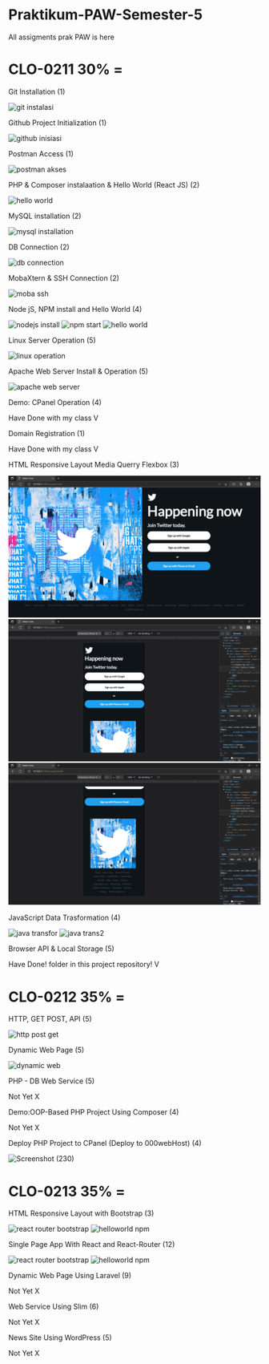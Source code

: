 # Praktikum-PAW-Semester-5
All assigments prak PAW is here

# CLO-0211 30% =

Git Installation (1)

![git instalasi](https://user-images.githubusercontent.com/86870047/209456930-faab1ae6-6d27-4ba3-9d09-efd3af9d3eb3.jpg)

Github Project Initialization (1)

![github inisiasi](https://user-images.githubusercontent.com/86870047/209456938-5a3215aa-28b0-4d79-8ec1-6cf609235b84.jpg)

Postman Access (1)

![postman akses](https://user-images.githubusercontent.com/86870047/209456952-5628073f-676e-4d9c-a8af-24963da029f4.jpg)

PHP & Composer instalaation & Hello World (React JS) (2)

![hello world](https://user-images.githubusercontent.com/86870047/209456966-5b250c54-e7b4-48f1-b690-f7b2976ed4ce.jpg)

MySQL installation (2)

![mysql installation](https://user-images.githubusercontent.com/86870047/209456973-6ec45556-5dc7-4bba-ba5d-e6abb2bc63a9.jpg)

DB Connection (2)

![db connection](https://user-images.githubusercontent.com/86870047/209456978-b02af4a2-3a87-465a-a2b3-2d6de06c89dc.jpg)

MobaXtern & SSH Connection (2)

![moba ssh](https://user-images.githubusercontent.com/86870047/209456987-3ff32a7c-e089-4ac2-b2b2-d2789000b1d1.jpg)

Node jS, NPM install and Hello World (4)

![nodejs install](https://user-images.githubusercontent.com/86870047/209457000-fd1ca553-f2cc-46f3-9ec6-a7095e74e475.jpg)
![npm start](https://user-images.githubusercontent.com/86870047/209457001-69131876-757f-4cf9-9370-da7a962e7b26.jpg)
![hello world](https://user-images.githubusercontent.com/86870047/209457011-a843126e-5c4a-4f8f-94d9-5cf1070b599d.jpg)

Linux Server Operation (5)

![linux operation](https://user-images.githubusercontent.com/86870047/209457014-6d187128-73e3-4974-89ed-313f3025a708.jpg)

Apache Web Server Install & Operation (5)

![apache web server](https://user-images.githubusercontent.com/86870047/209457018-cd59408a-222c-4c04-bd54-27056b7e5747.jpg)

Demo: CPanel Operation (4)

Have Done with my class V

Domain Registration (1)

Have Done with my class V

HTML Responsive Layout Media Querry Flexbox (3)

![Index Home Page](https://github.com/marssihsaan/Praktikum-PAW-Semester-5/blob/main/layoutweb-responsive/resp1.png "Index Home Page")
![Index Home Page](https://github.com/marssihsaan/Praktikum-PAW-Semester-5/blob/main/layoutweb-responsive/resp2.png "Index Home Page")
![Index Home Page](https://github.com/marssihsaan/Praktikum-PAW-Semester-5/blob/main/layoutweb-responsive/resp3.png "Index Home Page")

JavaScript Data Trasformation (4)

![java transfor](https://user-images.githubusercontent.com/86870047/209457742-6c17dece-5f45-4564-bcbb-26eb8cd815f9.jpg)
![java trans2](https://user-images.githubusercontent.com/86870047/209457745-673ced7a-3f64-4cfb-a4d8-f04c1f03fb6a.jpg)

Browser API & Local Storage (5)

Have Done! folder in this project repository! V

# CLO-0212 35% = 

HTTP, GET POST, API (5)

![http post get](https://user-images.githubusercontent.com/86870047/209457174-866b811b-901d-4f9b-af3a-e3c7ead6f5a4.jpg)

Dynamic Web Page (5)

![dynamic web](https://user-images.githubusercontent.com/86870047/209457185-130de0d5-f78c-4378-bf6a-5da1425890c3.jpg)

PHP - DB Web Service (5)

Not Yet X

Demo:OOP-Based PHP Project Using Composer (4)

Not Yet X

Deploy PHP Project to CPanel (Deploy to 000webHost) (4)

![Screenshot (230)](https://user-images.githubusercontent.com/86870047/209457227-e447c363-8537-4299-9bf9-96025727ea25.png)

# CLO-0213 35% = 

HTML Responsive Layout with Bootstrap (3)

![react router   bootstrap](https://user-images.githubusercontent.com/86870047/209457249-2bbf90cd-1bc0-4818-90c2-9db2c6dd07d0.jpg)
![helloworld npm](https://user-images.githubusercontent.com/86870047/209457251-5da40afc-ccf4-41f5-9659-ec1519e8ff58.jpg)

Single Page App With React and React-Router (12)

![react router   bootstrap](https://user-images.githubusercontent.com/86870047/209457260-693759e5-eba2-42ec-91b1-9d0c6171f2e7.jpg)
![helloworld npm](https://user-images.githubusercontent.com/86870047/209457265-c96eb820-c4e2-4865-8d99-456d586b4ae4.jpg)

Dynamic Web Page Using Laravel (9)

Not Yet X

Web Service Using Slim (6)

Not Yet X

News Site Using WordPress (5)

Not Yet X












